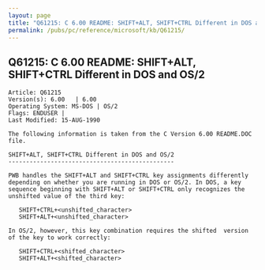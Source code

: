 ```yaml
---
layout: page
title: "Q61215: C 6.00 README: SHIFT+ALT, SHIFT+CTRL Different in DOS and OS/2"
permalink: /pubs/pc/reference/microsoft/kb/Q61215/
---
```


## Q61215: C 6.00 README: SHIFT+ALT, SHIFT+CTRL Different in DOS and OS/2

	Article: Q61215
	Version(s): 6.00   | 6.00
	Operating System: MS-DOS | OS/2
	Flags: ENDUSER |
	Last Modified: 15-AUG-1990
	
	The following information is taken from the C Version 6.00 README.DOC
	file.
	
	SHIFT+ALT, SHIFT+CTRL Different in DOS and OS/2
	-----------------------------------------------
	
	PWB handles the SHIFT+ALT and SHIFT+CTRL key assignments differently
	depending on whether you are running in DOS or OS/2. In DOS, a key
	sequence beginning with SHIFT+ALT or SHIFT+CTRL only recognizes the
	unshifted value of the third key:
	
	   SHIFT+CTRL+<unshifted_character>
	   SHIFT+ALT+<unshifted_character>
	
	In OS/2, however, this key combination requires the shifted  version
	of the key to work correctly:
	
	   SHIFT+CTRL+<shifted_character>
	   SHIFT+ALT+<shifted_character>

